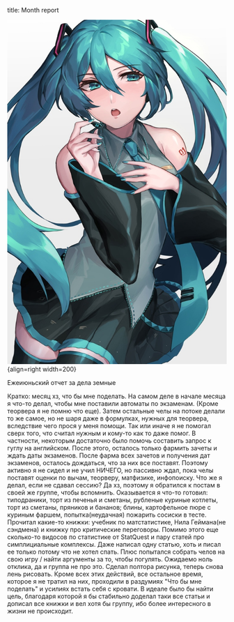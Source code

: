 title: Month report

![](/blog/static/img/9RdYaBxr0M4.jpg){align=right width=200}

Ежеиюньский отчет за дела земные

Кратко: месяц хз, что бы мне поделать. На самом деле в начале месяца я что-то делал, чтобы мне поставили автоматы по экзаменам. (Кроме теорвера я не помню что еще). Затем остальные челы на потоке делали то же самое, но не шаря даже в формулках, нужных для теорвера, вследствие чего прося у меня помощи. Так или иначе я не помогал сверх того, что считал нужным и кому-то как то даже помог. В частности, некоторым достаточно было помочь составить запрос к гуглу на английском.
После этого, осталось только фармить зачеты и ждать даты экзаменов. После фарма всех зачетов и получения дат экзаменов, осталось дождаться, что за них все поставят. Поэтому активно я не сидел и не учил НИЧЕГО, но пассивно ждал, пока челы поставят оценки по вычам, теорверу, матфизике, инфопоиску. Что же я делал, если не сдавал сессию? Да хз, поэтому я обратился к постам в своей же группе, чтобы вспомнить. Оказывается я что-то готовил: типодраники, торт из печенья и сметаны, рубленые куриные котлеты, торт из сметаны, пряников и бананов; блины, картофельное пюре с куриным фаршем, попытка(неудачная) пожарить сосиски в тесте.
Прочитал какие-то книжки: учебник по матстатистике, Нила Геймана(не сэндмена) и книжку про критические переговоры. Помимо этого еще сколько-то видосов по статистике от StatQuest и пару статей про симплициальные комплексы. Даже написал одну статью, хоть и писал ее только потому что не хотел спать. Плюс попытался собрать челов на свою игру / найти аргументы за то, чтобы погулять. Ожидаемо ноль отклика, да и группа не про это. Сделал полтора рисунка, теперь снова лень рисовать.
Кроме всех этих действий, все остальное время, которое я не тратил на них, проходили в раздумиях "Что бы мне поделать" и усилиях встать себя с кровати. В идеале было бы найти цель, благодаря которой я бы стабильно доделал таки все статьи и дописал все книжки и вел хотя бы группу, ибо более интересного в жизни не происходит.
